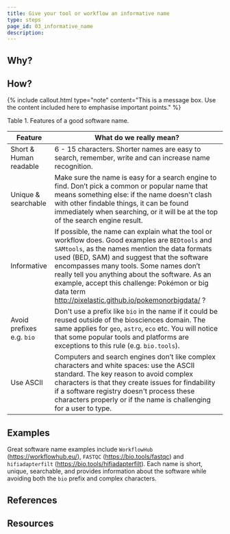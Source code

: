 ```yaml
---
title: Give your tool or workflow an informative name
type: steps
page_id: 03_informative_name
description: 
---
```



## Why?



## How?

{% include callout.html type="note" content="This is a message box. Use the content included here to emphasise important points." %}

Table 1. Features of a good software name.

| Feature                | What do we really mean?                                                                                                                                                                                                                                                                                                                                                                             |
|------------------------|-----------------------------------------------------------------------------------------------------------------------------------------------------------------------------------------------------------------------------------------------------------------------------------------------------------------------------------------------------------------------------------------------------|
| Short & Human readable | 6 - 15 characters. Shorter names are easy to search, remember, write and can increase name recognition.                                                                                                                                                                                                                                                                                             |
| Unique & searchable    | Make sure the name is easy for a search engine to find. Don’t pick a common or popular name that means something else: if the name doesn't clash with other findable things, it can be found immediately when searching, or it will be at the top of the search engine result.                                                                                                                      |
| Informative            | If possible, the name can explain what the tool or workflow does. Good examples are `BEDtools` and `SAMtools`, as the names mention the data formats used (BED, SAM) and suggest that the software encompasses many tools. Some names don’t really tell you anything about the software. As an example, accept this challenge: Pokémon or big data term http://pixelastic.github.io/pokemonorbigdata/ ? |
| Avoid prefixes e.g. `bio` | Don't use a prefix like `bio` in the name if it could be reused outside of the biosciences domain. The same applies for `geo`, `astro`, `eco` etc. You will notice that some popular tools and platforms are exceptions to this rule (e.g. `bio.tools`).                                                                                                                                                    |
| Use ASCII | Computers and search engines don’t like complex characters and white spaces: use the ASCII standard. The key reason to avoid complex characters is that they create issues for findability if a software registry doesn't process these characters properly or if the name is challenging for a user to type.                                                                                       |


## Examples

Great software name examples include `WorkflowHub` (https://workflowhub.eu/), `FASTQC` (https://bio.tools/fastqc) and `hifiadapterfilt` (https://bio.tools/hifiadapterfilt). Each name is short, unique, searchable, and provides information about the software while avoiding both the `bio` prefix and complex characters.


## References


## Resources


